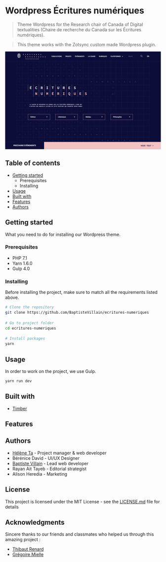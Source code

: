 # Wordpress Écritures numériques

> Theme Wordpress for the Research chair of Canada of Digital textualities (Chaire de recherche du Canada sur les Écritures numériques).

> This theme works with the Zotsync custom made Wordpress plugin.

![Image of Écritures numériques](https://github.com/BaptisteVillain/ecritures-numeriques/blob/master/images/home.png)

## Table of contents

- [Getting started](https://github.com/BaptisteVillain/ecritures-numeriques#getting-started)
  - Prerequisites
  - Installing
- [Usage](https://github.com/BaptisteVillain/ecritures-numeriques#usage)
- [Built with](https://github.com/BaptisteVillain/ecritures-numeriques#build-with)
- [Features](https://github.com/BaptisteVillain/ecritures-numeriques#features)
- [Authors](https://github.com/BaptisteVillain/ecritures-numeriques#authors)

## Getting started

What you need to do for installing our Wordpress theme.

### Prerequisites

- PHP 7.1
- Yarn 1.6.0
- Gulp 4.0

### Installing

Before installing the project, make sure to match all the requirements listed above.

```sh
# Clone the repository
git clone https://github.com/BaptisteVillain/ecritures-numeriques

# Go to project folder
cd ecritures-numeriques

# Install packages
yarn
```

## Usage

In order to work on the project, we use Gulp.

```sh
yarn run dev
```

## Built with

- [Timber](https://timber.github.io/docs/)

## Features

## Authors

- [Hélène Ta](https://github.com/thaelene) - Project manager & web developer
- Bérénice David - UI/UX Designer
- [Baptiste Villain](https://github.com/BaptisteVillain) - Lead web developer
- Rayan Ait Tayeb - Editorial strategist
- Alison Heredia - Marketing

## License

This project is licensed under the MIT License - see the [LICENSE.md](LICENSE.md) file for details

## Acknowledgments

Sincere thanks to our friends and classmates who helped us through this amazing project :

- [Thibaut Renard](https://github.com/Thibobbs)
- [Grégoire Mielle](https://github.com/greeeg)

